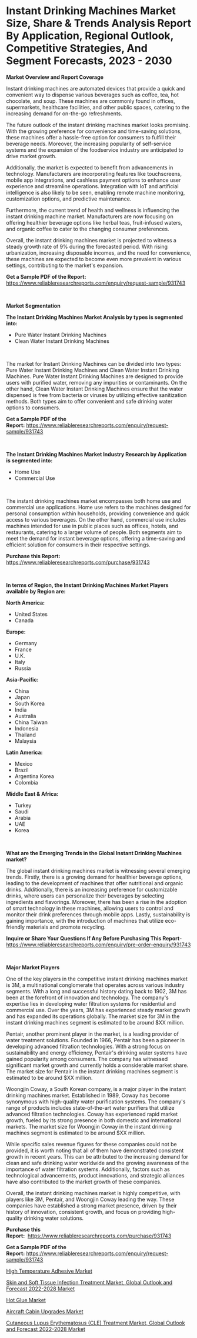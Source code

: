 <p><h1>Instant Drinking Machines Market Size, Share & Trends Analysis Report By Application, Regional Outlook, Competitive Strategies, And Segment Forecasts, 2023 - 2030</h1></p><p><strong>Market Overview and Report Coverage</strong></p>
<p><p>Instant drinking machines are automated devices that provide a quick and convenient way to dispense various beverages such as coffee, tea, hot chocolate, and soup. These machines are commonly found in offices, supermarkets, healthcare facilities, and other public spaces, catering to the increasing demand for on-the-go refreshments.</p><p>The future outlook of the instant drinking machines market looks promising. With the growing preference for convenience and time-saving solutions, these machines offer a hassle-free option for consumers to fulfill their beverage needs. Moreover, the increasing popularity of self-service systems and the expansion of the foodservice industry are anticipated to drive market growth.</p><p>Additionally, the market is expected to benefit from advancements in technology. Manufacturers are incorporating features like touchscreens, mobile app integrations, and cashless payment options to enhance user experience and streamline operations. Integration with IoT and artificial intelligence is also likely to be seen, enabling remote machine monitoring, customization options, and predictive maintenance.</p><p>Furthermore, the current trend of health and wellness is influencing the instant drinking machine market. Manufacturers are now focusing on offering healthier beverage options like herbal teas, fruit-infused waters, and organic coffee to cater to the changing consumer preferences.</p><p>Overall, the instant drinking machines market is projected to witness a steady growth rate of 9% during the forecasted period. With rising urbanization, increasing disposable incomes, and the need for convenience, these machines are expected to become even more prevalent in various settings, contributing to the market's expansion.</p></p>
<p><strong>Get a Sample PDF of the Report:</strong> <a href="https://www.reliableresearchreports.com/enquiry/request-sample/931743">https://www.reliableresearchreports.com/enquiry/request-sample/931743</a></p>
<p>&nbsp;</p>
<p><strong>Market Segmentation</strong></p>
<p><strong>The Instant Drinking Machines Market Analysis by types is segmented into:</strong></p>
<p><ul><li>Pure Water Instant Drinking Machines</li><li>Clean Water Instant Drinking Machines</li></ul></p>
<p>&nbsp;</p>
<p><p>The market for Instant Drinking Machines can be divided into two types: Pure Water Instant Drinking Machines and Clean Water Instant Drinking Machines. Pure Water Instant Drinking Machines are designed to provide users with purified water, removing any impurities or contaminants. On the other hand, Clean Water Instant Drinking Machines ensure that the water dispensed is free from bacteria or viruses by utilizing effective sanitization methods. Both types aim to offer convenient and safe drinking water options to consumers.</p></p>
<p><strong>Get a Sample PDF of the Report:</strong>&nbsp;<a href="https://www.reliableresearchreports.com/enquiry/request-sample/931743">https://www.reliableresearchreports.com/enquiry/request-sample/931743</a></p>
<p>&nbsp;</p>
<p><strong>The Instant Drinking Machines Market Industry Research by Application is segmented into:</strong></p>
<p><ul><li>Home Use</li><li>Commercial Use</li></ul></p>
<p>&nbsp;</p>
<p><p>The instant drinking machines market encompasses both home use and commercial use applications. Home use refers to the machines designed for personal consumption within households, providing convenience and quick access to various beverages. On the other hand, commercial use includes machines intended for use in public places such as offices, hotels, and restaurants, catering to a larger volume of people. Both segments aim to meet the demand for instant beverage options, offering a time-saving and efficient solution for consumers in their respective settings.</p></p>
<p><strong>Purchase this Report:</strong>&nbsp; <a href="https://www.reliableresearchreports.com/purchase/931743">https://www.reliableresearchreports.com/purchase/931743</a></p>
<p>&nbsp;</p>
<p><strong>In terms of Region, the Instant Drinking Machines Market Players available by Region are:</strong></p>
<p>
    <p> <strong> North America: </strong>
        <ul>
            <li>United States</li>
            <li>Canada</li>
        </ul>
        </p> 
    <p> <strong> Europe: </strong>
        <ul>
            <li>Germany</li>
            <li>France</li>
            <li>U.K.</li>
            <li>Italy</li>
            <li>Russia</li>
        </ul>
        </p> 
    <p> <strong> Asia-Pacific: </strong>
        <ul>
            <li>China</li>
            <li>Japan</li>
            <li>South Korea</li>
            <li>India</li>
            <li>Australia</li>
            <li>China Taiwan</li>
            <li>Indonesia</li>
            <li>Thailand</li>
            <li>Malaysia</li>
        </ul>
        </p> 
    <p> <strong> Latin America: </strong>
        <ul>
            <li>Mexico</li>
            <li>Brazil</li>
            <li>Argentina Korea</li>
            <li>Colombia</li>
        </ul>
        </p> 
    <p> <strong> Middle East & Africa: </strong>
        <ul>
            <li>Turkey</li>
            <li>Saudi</li>
            <li>Arabia</li>
            <li>UAE</li>
            <li>Korea</li>
        </ul>
    </p>
    </p>
<p>&nbsp;</p>
<p><strong>What are the Emerging Trends in the Global Instant Drinking Machines market?</strong></p>
<p><p>The global instant drinking machines market is witnessing several emerging trends. Firstly, there is a growing demand for healthier beverage options, leading to the development of machines that offer nutritional and organic drinks. Additionally, there is an increasing preference for customizable drinks, where users can personalize their beverages by selecting ingredients and flavorings. Moreover, there has been a rise in the adoption of smart technology in these machines, allowing users to control and monitor their drink preferences through mobile apps. Lastly, sustainability is gaining importance, with the introduction of machines that utilize eco-friendly materials and promote recycling.</p></p>
<p><strong>Inquire or Share Your Questions If Any Before Purchasing This Report</strong>- <a href="https://www.reliableresearchreports.com/enquiry/pre-order-enquiry/931743">https://www.reliableresearchreports.com/enquiry/pre-order-enquiry/931743</a></p>
<p>&nbsp;</p>
<p><strong>Major Market Players</strong></p>
<p><p>One of the key players in the competitive instant drinking machines market is 3M, a multinational conglomerate that operates across various industry segments. With a long and successful history dating back to 1902, 3M has been at the forefront of innovation and technology. The company's expertise lies in developing water filtration systems for residential and commercial use. Over the years, 3M has experienced steady market growth and has expanded its operations globally. The market size for 3M in the instant drinking machines segment is estimated to be around $XX million.</p><p>Pentair, another prominent player in the market, is a leading provider of water treatment solutions. Founded in 1966, Pentair has been a pioneer in developing advanced filtration technologies. With a strong focus on sustainability and energy efficiency, Pentair's drinking water systems have gained popularity among consumers. The company has witnessed significant market growth and currently holds a considerable market share. The market size for Pentair in the instant drinking machines segment is estimated to be around $XX million.</p><p>Woongjin Coway, a South Korean company, is a major player in the instant drinking machines market. Established in 1989, Coway has become synonymous with high-quality water purification systems. The company's range of products includes state-of-the-art water purifiers that utilize advanced filtration technologies. Coway has experienced rapid market growth, fueled by its strong presence in both domestic and international markets. The market size for Woongjin Coway in the instant drinking machines segment is estimated to be around $XX million.</p><p>While specific sales revenue figures for these companies could not be provided, it is worth noting that all of them have demonstrated consistent growth in recent years. This can be attributed to the increasing demand for clean and safe drinking water worldwide and the growing awareness of the importance of water filtration systems. Additionally, factors such as technological advancements, product innovations, and strategic alliances have also contributed to the market growth of these companies.</p><p>Overall, the instant drinking machines market is highly competitive, with players like 3M, Pentair, and Woongjin Coway leading the way. These companies have established a strong market presence, driven by their history of innovation, consistent growth, and focus on providing high-quality drinking water solutions.</p></p>
<p><strong>Purchase this Report:</strong>&nbsp;&nbsp;<a href="https://www.reliableresearchreports.com/purchase/931743">https://www.reliableresearchreports.com/purchase/931743</a></p>
<p></p>
<p><strong>Get a Sample PDF of the Report:</strong>&nbsp;<a href="https://www.reliableresearchreports.com/enquiry/request-sample/931743">https://www.reliableresearchreports.com/enquiry/request-sample/931743</a></p>
<p><p><a href="https://www.reportprime.com/high-temperature-adhesive-r307">High Temperature Adhesive Market</a></p><p><a href="https://issuu.com/reportprime-2/docs/skin-and-soft-tissue-infection-treatment-market-gl?fr=xKAE9_zU1NQ">Skin and Soft Tissue Infection Treatment Market, Global Outlook and Forecast 2022-2028 Market</a></p><p><a href="https://www.linkedin.com/pulse/hot-glue-market-research-report-provides-thorough-industry-7tmec/">Hot Glue Market</a></p><p><a href="https://medium.com/@avarobertson1969/aircraft-cabin-upgrades-market-size-growth-forecast-2023-2030-3b57a22a4f98">Aircraft Cabin Upgrades Market</a></p><p><a href="https://issuu.com/reportprime-2/docs/cutaneous-lupus-erythematosus-cle-treatment-market?fr=xKAE9_zU1NQ">Cutaneous Lupus Erythematosus (CLE) Treatment Market, Global Outlook and Forecast 2022-2028 Market</a></p></p>